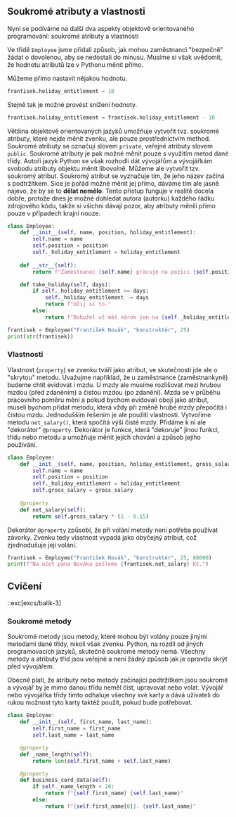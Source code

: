 ## Soukromé atributy a vlastnosti

Nyní se podíváme na další dva aspekty objektově orientovaného programování: soukromé atributy a vlastnosti

Ve třídě `Employee` jsme přidali způsob, jak mohou zaměstnanci "bezpečně" žádat o dovolenou, aby se nedostali do mínusu. Musíme si však uvědomit, že hodnotu atributů lze v Pythonu měnit přímo.

Můžeme přímo nastavit nějakou hodnotu.

```py
frantisek.holiday_entitlement = 10
```

Stejně tak je možné provést snížení hodnoty.

```py
frantisek.holiday_entitlement = frantisek.holiday_entitlement - 10
```

Většina objektově orientovaných jazyků umožňuje vytvořit tvz. soukromé atributy, které nejde měnit zvenku, ale pouze prostřednictvím method. Soukromé atributy se označují slovem `private`, veřejné atributy slovem `public`. Soukromé atributy je pak možné měnit pouze s využitím metod dané třídy. Autoři jazyk Python se však rozhodli dát vývojářům a vývojářkám svobodu atributy objektu měnit libovolně. Můžeme ale vytvořit tzv. soukromý atribut. Soukromý atribut se vyznačuje tím, že jeho název začíná s podtržítkem. Sice je pořád možné měnit jej přímo, dáváme tím ale jasně najevo, že by se to **dělat nemělo**. Tento přístup funguje v realitě docela dobře, protože dnes je možné dohledat autora (autorku) každého řádku zdrojového kódu, takže si všichni dávají pozor, aby atributy měnili přímo pouze v případech krajní nouze.

```py
class Employee:
    def __init__(self, name, position, holiday_entitlement):
        self.name = name
        self.position = position
        self._holiday_entitlement = holiday_entitlement
    
    def __str__(self):
        return f"Zaměstnanec {self.name} pracuje na pozici {self.position}."

    def take_holiday(self, days):
        if self._holiday_entitlement >= days:
            self._holiday_entitlement -= days
            return f"Užij si to."
        else:
            return f"Bohužel už máš nárok jen na {self._holiday_entitlement} dní."

frantisek = Employee("František Novák", "konstruktér", 25)
print(str(frantisek))
```

### Vlastnosti

Vlastnost (`property`) se zvenku tváří jako atribut, ve skutečnosti jde ale o "skrytou" metodu. Uvažujme například, že u zaměstnance (zaměstnankyně) budeme chtít evidovat i mzdu. U mzdy ale musíme rozlišovat mezi hrubou mzdou (před zdaněním) a čistou mzdou (po zdanění). Mzda se v průběhu pracovního poměru mění a pokud bychom evidovali obojí jako atribut, museli bychom přidat metodu, která vždy při změně hrubé mzdy přepočítá i čistou mzdu. Jednodušším řešením je ale použití vlastnosti. Vytvoříme metodu `net_salary()`, která spočítá výši čisté mzdy. Přidáme k ní ale "dekorátor" `@property`. Dekorátor je funkce, která "dekoruje" jinou funkci, třídu nebo metodu a umožňuje měnit jejích chování a způsob jejího používání.

```py
class Employee:
    def __init__(self, name, position, holiday_entitlement, gross_salary):
        self.name = name
        self.position = position
        self._holiday_entitlement = holiday_entitlement
        self.gross_salary = gross_salary
    
    @property
    def net_salary(self):
        return self.gross_salary * (1 - 0.15)
```

Dekorátor `@property` způsobí, že při volání metody není potřeba používat závorky. Zvenku tedy vlastnost vypadá jako obyčejný atribut, což zjednodušuje její volání.

```py
frantisek = Employee("František Novák", "konstruktér", 25, 80000)
print(f"Na účet pana Nováka pošleme {frantisek.net_salary} Kč.")
```

## Cvičení

::exc[excs/balik-3]

### Soukromé metody

Soukromé metody jsou metody, které mohou být volány pouze jinými metodami dané třídy, nikoli však zvenku. Python, na rozdíl od jiných programovacích jazyků, skutečně soukromé metody nemá. Všechny metody a atributy tříd jsou veřejné a není žádný způsob jak je opravdu skrýt před vývojářem.

Obecně platí, že atributy nebo metody začínající podtržítkem jsou soukromé a vývojář by je mimo danou třídu neměl číst, upravovat nebo volat.  Vývojář nebo vývojářka třídy tímto odhaluje všechny své karty a dává uživateli do rukou možnost tyto karty taktéž použít, pokud bude potřebovat.

```python
class Employee:
    def __init__(self, first_name, last_name):
        self.first_name = first_name
        self.last_name = last_name

    @property
    def _name_length(self):
        return len(self.first_name + self.last_name)

    @property
    def business_card_data(self):
        if self._name_length < 20:
            return f"{self.first_name} {self.last_name}"
        else:
            return f"{self.first_name[0]}. {self.last_name}"
```

